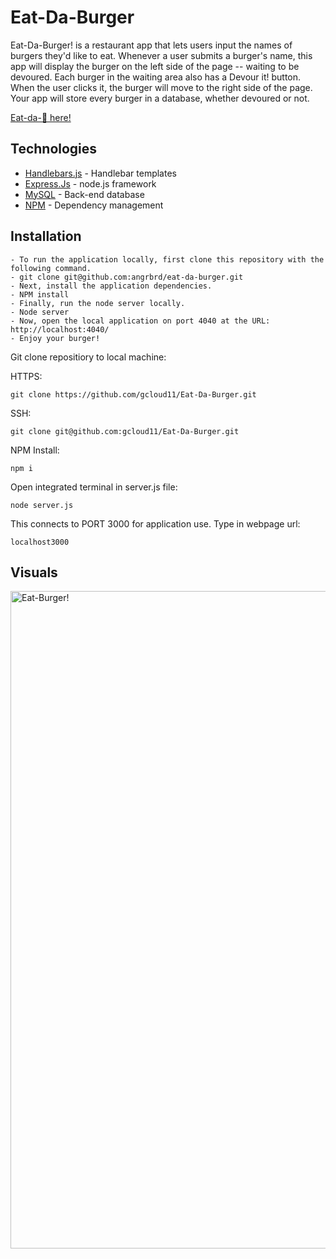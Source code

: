# Eat-Da-Burger 

  Eat-Da-Burger! is a restaurant app that lets users input the names of burgers they'd like to eat. 
  Whenever a user submits a burger's name, this app will display the burger on the left side of the page -- waiting to be devoured.
  Each burger in the waiting area also has a Devour it! button. When the user clicks it, the burger will move to the right side of the   page. Your app will store every burger in a database, whether devoured or not.
  
  [Eat-da-🍔  here!](https://cryptic-sierra-08206.herokuapp.com/) 
  
  
  ## Technologies

* [Handlebars.js](https://handlebarsjs.com/) - Handlebar templates
* [Express.Js](https://expressjs.com/) - node.js framework
* [MySQL](https://www.mysql.com/) - Back-end database
* [NPM](https://expressjs.com/) - Dependency management


## Installation
```
- To run the application locally, first clone this repository with the following command.
- git clone git@github.com:angrbrd/eat-da-burger.git
- Next, install the application dependencies.
- NPM install
- Finally, run the node server locally.
- Node server
- Now, open the local application on port 4040 at the URL: http://localhost:4040/
- Enjoy your burger!
```

Git clone repositiory to local machine:

HTTPS:
```
git clone https://github.com/gcloud11/Eat-Da-Burger.git
```
SSH:
```
git clone git@github.com:gcloud11/Eat-Da-Burger.git
```
NPM Install:
```
npm i
```
Open integrated terminal in server.js file:
```
node server.js
```
This connects to PORT 3000 for application use. Type in webpage url:
```
localhost3000
```

## Visuals

<img width="1052" alt="Eat-Burger!" src="https://user-images.githubusercontent.com/67169488/94999032-feddd800-057b-11eb-95dd-31159d144527.png">

